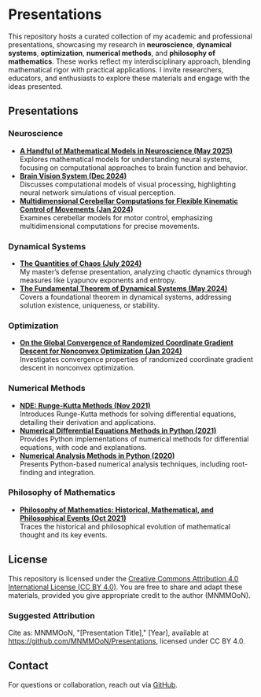 # Presentations

This repository hosts a curated collection of my academic and professional presentations, showcasing my research in **neuroscience**, **dynamical systems**, **optimization**, **numerical methods**, and **philosophy of mathematics**. These works reflect my interdisciplinary approach, blending mathematical rigor with practical applications. I invite researchers, educators, and enthusiasts to explore these materials and engage with the ideas presented.

## Presentations

### Neuroscience
- **[A Handful of Mathematical Models in Neuroscience (May 2025)](Neuroscience/A_Handful_of_Mathematical_Models_2025.pdf)**  
  Explores mathematical models for understanding neural systems, focusing on computational approaches to brain function and behavior.
- **[Brain Vision System (Dec 2024)](Neuroscience/Brain_Vision_System_2024.pdf)**  
  Discusses computational models of visual processing, highlighting neural network simulations of visual perception.
- **[Multidimensional Cerebellar Computations for Flexible Kinematic Control of Movements (Jan 2024)](Neuroscience/Multidimensional_Cerebellar_Computations_2024.pdf)**  
  Examines cerebellar models for motor control, emphasizing multidimensional computations for precise movements.

### Dynamical Systems
- **[The Quantities of Chaos (July 2024)](Dynamical_Systems/The_Quantities_of_Chaos_2024.pdf)**  
  My master’s defense presentation, analyzing chaotic dynamics through measures like Lyapunov exponents and entropy.
- **[The Fundamental Theorem of Dynamical Systems (May 2024)](Dynamical_Systems/The_Fundamental_Theorem_of_Dynamical_Systems_2024.pdf)**  
  Covers a foundational theorem in dynamical systems, addressing solution existence, uniqueness, or stability.

### Optimization
- **[On the Global Convergence of Randomized Coordinate Gradient Descent for Nonconvex Optimization (Jan 2024)](Optimization/Global_Convergence_Nonconvex_Optimization_2024.pdf)**  
  Investigates convergence properties of randomized coordinate gradient descent in nonconvex optimization.

### Numerical Methods
- **[NDE: Runge-Kutta Methods (Nov 2021)](Numerical_Methods/NDE_Runge_Kutta_Methods_2021.pdf)**  
  Introduces Runge-Kutta methods for solving differential equations, detailing their derivation and applications.
- **[Numerical Differential Equations Methods in Python (2021)](Numerical_Methods/Numerical_Differential_Equations_Python_2021/)**  
  Provides Python implementations of numerical methods for differential equations, with code and explanations.
- **[Numerical Analysis Methods in Python (2020)](Numerical_Methods/Numerical_Analysis_Python_2020/)**  
  Presents Python-based numerical analysis techniques, including root-finding and integration.

### Philosophy of Mathematics
- **[Philosophy of Mathematics: Historical, Mathematical, and Philosophical Events (Oct 2021)](Philosophy_of_Mathematics/Philosophy_of_Mathematics_Events_2021.pdf)**  
  Traces the historical and philosophical evolution of mathematical thought and its key events.

## License
This repository is licensed under the [Creative Commons Attribution 4.0 International License (CC BY 4.0)](https://creativecommons.org/licenses/by/4.0/). You are free to share and adapt these materials, provided you give appropriate credit to the author (MNMMOoN).

### Suggested Attribution
Cite as: MNMMOoN, "[Presentation Title]," [Year], available at https://github.com/MNMMOoN/Presentations, licensed under CC BY 4.0.

## Contact
For questions or collaboration, reach out via [GitHub](https://github.com/MNMMOoN).